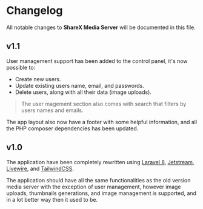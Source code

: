# Changelog

All notable changes to **ShareX Media Server** will be documented in this file.

## v1.1

User management support has been added to the control panel, it's now possible to:

  - Create new users.
  - Update existing users name, email, and passwords.
  - Delete users, along with all their data (image uploads).

> The user magement section also comes with search that filters by users names and emails.

The app layout also now have a footer with some helpful information, and all the PHP composer dependencies has been updated. 

## v1.0

The application have been completely rewritten using [Laravel 8](https://laravel.com/), [Jetstream](https://jetstream.laravel.com/2.x/introduction.html), [Livewire](https://laravel-livewire.com/), and [TailwindCSS](https://tailwindcss.com/).

The application should have all the same functionalities as the old version media server with the exception of user management, however image uploads, thumbnails generations, and image management is supported, and in a lot better way then it used to be.
